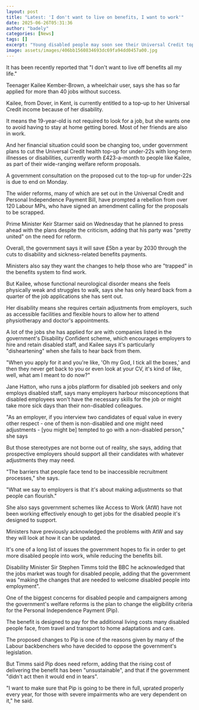 ```yaml
---
layout: post
title: "Latest: 'I don't want to live on benefits, I want to work'"
date: 2025-06-26T05:31:36
author: "badely"
categories: [News]
tags: []
excerpt: "Young disabled people may soon see their Universal Credit top-up cut as part of wider welfare reforms."
image: assets/images/406bb1560834693dc69fa94dd0457a00.jpg
---
```


It has been recently reported that "I don't want to live off benefits all my life."

Teenager Kailee Kember-Brown, a wheelchair user, says she has so far applied for more than 40 jobs without success.

Kailee, from Dover, in Kent, is currently entitled to a top-up to her Universal Credit income because of her disability.

It means the 19-year-old is not required to look for a job, but she wants one to avoid having to stay at home getting bored. Most of her friends are also in work.

And her financial situation could soon be changing too, under government plans to cut the Universal Credit health top-up for under-22s with long-term illnesses or disabilities, currently worth £423-a-month to people like Kailee, as part of their wide-ranging welfare reform proposals.

A government consultation on the proposed cut to the top-up for under-22s is due to end on Monday.

The wider reforms, many of which are set out in the Universal Credit and Personal Independence Payment Bill, have prompted a rebellion from over 120 Labour MPs, who have signed an amendment calling for the proposals to be scrapped.

Prime Minister Keir Starmer said on Wednesday that he planned to press ahead with the plans despite the criticism, adding that his party was "pretty united" on the need for reform.

Overall, the government says it will save £5bn a year by 2030 through the cuts to disability and sickness-related benefits payments.

Ministers also say they want the changes to help those who are "trapped" in the benefits system to find work.

But Kailee, whose functional neurological disorder means she feels physically weak and struggles to walk, says she has only heard back from a quarter of the job applications she has sent out.

Her disability means she requires certain adjustments from employers, such as accessible facilities and flexible hours to allow her to attend physiotherapy and doctor's appointments.

A lot of the jobs she has applied for are with companies listed in the government's Disability Confident scheme, which encourages employers to hire and retain disabled staff, and Kailee says it's particularly "disheartening" when she fails to hear back from them. 

"When you apply for it and you're like, 'Oh my God, I tick all the boxes,' and then they never get back to you or even look at your CV, it's kind of like, well, what am I meant to do now?"

Jane Hatton, who runs a jobs platform for disabled job seekers and only employs disabled staff, says many employers harbour misconceptions that disabled employees won't have the necessary skills for the job or might take more sick days than their non-disabled colleagues.

"As an employer, if you interview two candidates of equal value in every other respect - one of them is non-disabled and one might need adjustments - [you might be] tempted to go with a non-disabled person," she says

But those stereotypes are not borne out of reality, she says, adding that prospective employers should support all their candidates with whatever adjustments they may need.

"The barriers that people face tend to be inaccessible recruitment processes," she says.

"What we say to employers is that it's about making adjustments so that people can flourish."

She also says government schemes like Access to Work (AtW) have not been working effectively enough to get jobs for the disabled people it's designed to support.

Ministers have previously acknowledged the problems with AtW and say they will look at how it can be updated.

It's one of a long list of issues the government hopes to fix in order to get more disabled people into work, while reducing the benefits bill.

Disability Minister Sir Stephen Timms told the BBC he acknowledged that the jobs market was tough for disabled people, adding that the government was "making the changes that are needed to welcome disabled people into employment".

One of the biggest concerns for disabled people and campaigners among the government's welfare reforms is the plan to change the eligibility criteria for the Personal Independence Payment (Pip).

The benefit is designed to pay for the additional living costs many disabled people face, from travel and transport to home adaptations and care.

The proposed changes to Pip is one of the reasons given by many of the Labour backbenchers who have decided to oppose the government's legislation.

But Timms said Pip does need reform, adding that the rising cost of delivering the benefit has been "unsustainable", and that if the government "didn't act then it would end in tears". 

"I want to make sure that Pip is going to be there in full, uprated properly every year, for those with severe impairments who are very dependent on it," he said.

